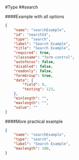 #Type
##search

####Example with all options

```json
{
    "name": "searchExample",
    "id": "searchId",
    "type": "search",
    "label": "Search Example",
    "title": "Search Example",
    "required": true,
    "classname": "form-control",
    "autofocus": false,
    "disabled": false,
    "readonly": false,
    "formGroup": true,
    "data": {
        "field": 0,
        "testing": 123,
    },
    "minlength": "",
    "maxlength": "",
    "value": ""
}
```

####More practical example

```json
{
    "name": "searchExample",
    "type": "search",
    "label": "Search Example",
    "maxlength": 100,
}
```